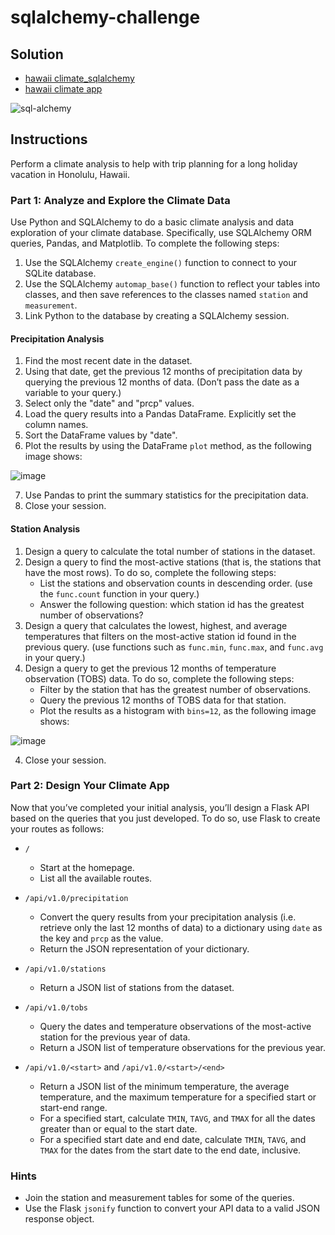 # sqlalchemy-challenge

## Solution
- [hawaii climate_sqlalchemy](https://github.com/Saurabh-Lakhanpal/sqlalchemy-challenge/blob/main/climate_sqlalchemy.ipynb)
- [hawaii climate app](https://github.com/Saurabh-Lakhanpal/sqlalchemy-challenge/blob/main/app.py)

![sql-alchemy](https://github.com/Saurabh-Lakhanpal/sqlalchemy-challenge/blob/main/sql-alchemy.gif)

## Instructions

Perform a climate analysis to help with trip planning for a long holiday vacation in Honolulu, Hawaii.

### Part 1: Analyze and Explore the Climate Data

Use Python and SQLAlchemy to do a basic climate analysis and data exploration of your climate database. Specifically, use SQLAlchemy ORM queries, Pandas, and Matplotlib. To complete the following steps:

1. Use the SQLAlchemy `create_engine()` function to connect to your SQLite database.
2. Use the SQLAlchemy `automap_base()` function to reflect your tables into classes, and then save references to the classes named `station` and `measurement`.
3. Link Python to the database by creating a SQLAlchemy session.

#### Precipitation Analysis

1. Find the most recent date in the dataset.
2. Using that date, get the previous 12 months of precipitation data by querying the previous 12 months of data. (Don’t pass the date as a variable to your query.)
3. Select only the "date" and "prcp" values.
4. Load the query results into a Pandas DataFrame. Explicitly set the column names.
5. Sort the DataFrame values by "date".
6. Plot the results by using the DataFrame `plot` method, as the following image shows:

![image](https://github.com/user-attachments/assets/077c9168-fc7f-4890-8126-04d8740757a4)

7. Use Pandas to print the summary statistics for the precipitation data.
8. Close your session.

#### Station Analysis

1. Design a query to calculate the total number of stations in the dataset.
2. Design a query to find the most-active stations (that is, the stations that have the most rows). To do so, complete the following steps:
   - List the stations and observation counts in descending order. (use the `func.count` function in your query.)
   - Answer the following question: which station id has the greatest number of observations?
3. Design a query that calculates the lowest, highest, and average temperatures that filters on the most-active station id found in the previous query. (use functions such as `func.min`, `func.max`, and `func.avg` in your query.)
4. Design a query to get the previous 12 months of temperature observation (TOBS) data. To do so, complete the following steps:
     - Filter by the station that has the greatest number of observations.
     - Query the previous 12 months of TOBS data for that station.
     - Plot the results as a histogram with `bins=12`, as the following image shows:

![image](https://github.com/user-attachments/assets/2ebd30d8-a9a7-4083-a24b-8f1ad71e567a)

4. Close your session.

### Part 2: Design Your Climate App

Now that you’ve completed your initial analysis, you’ll design a Flask API based on the queries that you just developed. To do so, use Flask to create your routes as follows:

- `/`

  - Start at the homepage.
  - List all the available routes.

- `/api/v1.0/precipitation`

  - Convert the query results from your precipitation analysis (i.e. retrieve only the last 12 months of data) to a dictionary using `date` as the key and `prcp` as the value.
  - Return the JSON representation of your dictionary.

- `/api/v1.0/stations`

  - Return a JSON list of stations from the dataset.

- `/api/v1.0/tobs`

  - Query the dates and temperature observations of the most-active station for the previous year of data.
  - Return a JSON list of temperature observations for the previous year.

- `/api/v1.0/<start>` and `/api/v1.0/<start>/<end>`

  - Return a JSON list of the minimum temperature, the average temperature, and the maximum temperature for a specified start or start-end range.
  - For a specified start, calculate `TMIN`, `TAVG`, and `TMAX` for all the dates greater than or equal to the start date.
  - For a specified start date and end date, calculate `TMIN`, `TAVG`, and `TMAX` for the dates from the start date to the end date, inclusive.

### Hints

- Join the station and measurement tables for some of the queries.
- Use the Flask `jsonify` function to convert your API data to a valid JSON response object.
